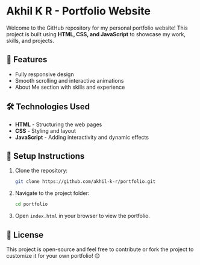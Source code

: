 # Akhil K R - Portfolio Website

Welcome to the GitHub repository for my personal portfolio website! This project is built using **HTML, CSS, and JavaScript** to showcase my work, skills, and projects.

## 📌 Features
- Fully responsive design
- Smooth scrolling and interactive animations
- About Me section with skills and experience

## 🛠️ Technologies Used
- **HTML** - Structuring the web pages
- **CSS** - Styling and layout
- **JavaScript** - Adding interactivity and dynamic effects

## 🔧 Setup Instructions
1. Clone the repository:
   ```bash
   git clone https://github.com/akhil-k-r/portfolio.git
   ```
2. Navigate to the project folder:
   ```bash
   cd portfolio
   ```
3. Open `index.html` in your browser to view the portfolio.

## 📜 License
This project is open-source and feel free to contribute or fork the project to customize it for your own portfolio! 😊
